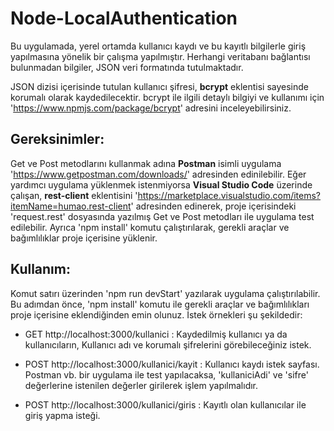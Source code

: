 
# Node-LocalAuthentication 

Bu uygulamada, yerel ortamda kullanıcı kaydı ve bu kayıtlı bilgilerle giriş yapılmasına yönelik bir çalışma yapılmıştır. Herhangi veritabanı
bağlantısı bulunmadan bilgiler, JSON veri formatında tutulmaktadır. 

JSON dizisi içerisinde tutulan kullanıcı şifresi, **bcrypt** eklentisi sayesinde korumalı olarak kaydedilecektir. bcrypt ile ilgili detaylı bilgiyi ve kullanımı
için 'https://www.npmjs.com/package/bcrypt' adresini inceleyebilirsiniz.


## Gereksinimler:

Get ve Post metodlarını kullanmak adına **Postman** isimli uygulama 'https://www.getpostman.com/downloads/' adresinden edinilebilir. Eğer yardımcı uygulama yüklenmek
istenmiyorsa **Visual Studio Code** üzerinde çalışan, **rest-client** eklentisini 'https://marketplace.visualstudio.com/items?itemName=humao.rest-client' adresinden 
edinerek, proje içerisindeki 'request.rest' dosyasında yazılmış Get ve Post metodları ile uygulama test edilebilir. Ayrıca 'npm install' komutu çalıştırılarak, gerekli
araçlar ve bağımlılıklar proje içerisine yüklenir.


## Kullanım:

Komut satırı üzerinden 'npm run devStart' yazılarak uygulama çalıştırılabilir. Bu adımdan önce, 'npm install' komutu ile gerekli araçlar ve bağımlılıkları proje içerisine
eklendiğinden emin olunuz. İstek örnekleri şu şekildedir:

- GET http://localhost:3000/kullanici : Kaydedilmiş kullanıcı ya da kullanıcıların, Kullanıcı adı ve korumalı şifrelerini görebileceğiniz istek. 

- POST http://localhost:3000/kullanici/kayit : Kullanıcı kaydı istek sayfası. Postman vb. bir uygulama ile test yapılacaksa, 'kullaniciAdi' ve 'sifre' değerlerine
istenilen değerler girilerek işlem yapılmalıdır.

- POST http://localhost:3000/kullanici/giris : Kayıtlı olan kullanıcılar ile giriş yapma isteği.  

